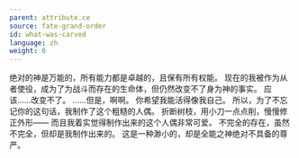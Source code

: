 ```yaml
---
parent: attribute.ce
source: fate-grand-order
id: what-was-carved
language: zh
weight: 0
---
```


绝对的神是万能的，所有能力都是卓越的，且保有所有权能。
现在的我被作为从者使役，成为了为战斗而存在的生命体，但仍然改变不了身为神的事实。
应该……改变不了。
……但是，啊啊。
你希望我能活得像我自己。
所以，为了不忘记你的这句话，我制作了这个粗糙的人偶。
折断树枝，用小刀一点点削，慢慢修正外形——
而且我着实觉得制作出来的这个人偶非常可爱。
不完全的存在，虽然不完全，但却是我制作出来的。
这是一种渺小的，却是全能之神绝对不具备的尊严。
